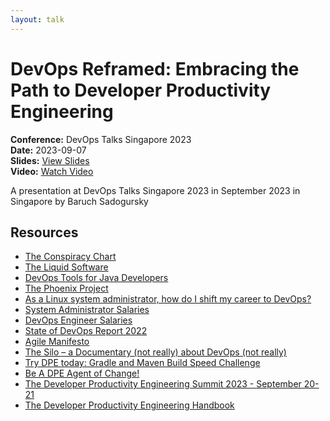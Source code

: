 ```yaml
---
layout: talk
---
```


# DevOps Reframed: Embracing the Path to Developer Productivity Engineering

**Conference:** DevOps Talks Singapore 2023  
**Date:** 2023-09-07  
**Slides:** [View Slides](https://drive.google.com/file/d/1Jw4MbGqUrbKhbe7f5Vf8p1t22sAH9KWS/view)  
**Video:** [Watch Video](https://www.youtube.com/watch?v=uTEL8Ff1Zvk)  

A presentation at DevOps Talks Singapore 2023  in
                    September 2023 in
                    Singapore by 
                    Baruch Sadogursky

## Resources

- [The Conspiracy Chart](https://twitter.com/abbieasr/status/1462953203067240450)
- [The Liquid Software](https://amzn.to/3Nvx4ir)
- [DevOps Tools for Java Developers](https://amzn.to/3Ny2xAB)
- [The Phoenix Project](https://itrevolution.com/product/the-phoenix-project/)
- [As a Linux system administrator, how do I shift my career to DevOps?](https://www.quora.com/As-a-Linux-system-administrator-how-do-I-shift-my-career-to-DevOps/answer/Disha-Rathod-10?no_redirect=1)
- [System Administrator Salaries](https://www.ziprecruiter.com/Salaries/System-Administrator-Salary)
- [DevOps Engineer Salaries](https://www.ziprecruiter.com/Salaries/Devops-Engineer-Salary)
- [State of DevOps Report 2022](https://cloud.google.com/devops/state-of-devops/)
- [Agile Manifesto](https://agilemanifesto.org/)
- [The Silo – a Documentary (not really) about DevOps (not really)](https://tv.apple.com/us/show/silo/umc.cmc.3yksgc857px0k0rqe5zd4jice)
- [Try DPE today: Gradle and Maven Build Speed Challenge](https://gradle.com/gradle-and-maven-build-speed-challenge/)
- [Be A DPE Agent of Change!](https://gradle.influitive.com/join/00010)
- [The Developer Productivity Engineering Summit 2023 - September 20-21](https://dpesummit.com/)
- [The Developer Productivity Engineering Handbook](https://gradle.com/developer-productivity-engineering/handbook/)

<!-- Source: https://speaking.jbaru.ch/F2xxsE/devops-reframed-embracing-the-path-to-developer-productivity-engineering -->
